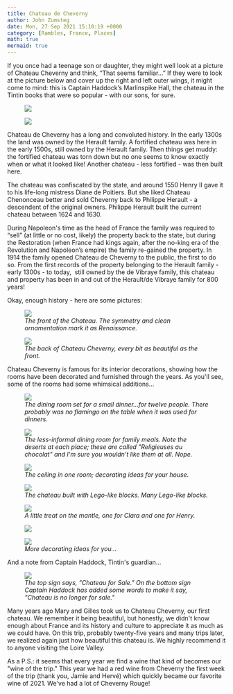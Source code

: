 ```yaml
---
title: Chateau de Cheverny
author: John Zumsteg
date: Mon, 27 Sep 2021 15:10:19 +0000
category: [Rambles, France, Places]
math: true
mermaid: true
---
```

<p class="p1"><span class="s1">If you once had a teenage son or daughter, they might well look at a picture of Chateau Cheverny and think, “That seems familiar…” If they were to look at the picture below and cover up the right and left outer wings, it might come to mind: this is Captain Haddock’s Marlinspike Hall, the chateau in the Tintin books that were so popular - with our sons, for sure.</span></p>
<figure>
	<img src="{{site.url}}/assets/images/2021/09/tintin-386x254-1.jpg"/>
	<figcaption></figcaption>
</figure>

<figure>
	<img src="{{site.url}}/assets/images/2021/09/DSC01318.jpg"/>
	<figcaption></figcaption>
</figure>


<p class="p1"><span class="s1">Chateau de Cheverny has a long and convoluted history. In the early 1300s the land was owned by the Herault family. A fortified chateau was here in th</span><span class="s1">e early 1500s, still owned by the Herault family. Then things get muddy: the fortified chateau was torn down but no one seems to know exactly when or what it looked like!<span class="Apple-converted-space"> Another chateau - less fortified - was then built here.</span></span></p>
<p class="p1"><span class="s1">The chateau was confiscated by the state, and around 1550 Henry II gave it to his life-long mistress Diane de Poitiers. But she liked Chateau Chenonceau better and sold Cheverny back to Philippe Herault - a descendent of the original owners. Philippe Herault built the current chateau between 1624 and 1630.</span></p>
<p class="p1"><span class="s1">During Napoleon's time as the head of France the family was required to “sell” (at little or no cost, likely) the property back to the state, but during the Restoration (when France had kings again, after the no-king era of the Revolution and Napoleon’s empire) the family re-gained the property. In 1914 the family opened Chateau de Cheverny to the public, the first to do so. From the first records of the property belonging to the Herault family - early 1300s - to today,&nbsp; still owned by the de Vibraye family, this chateau and property has been in and out of the Herault/de Vibraye family for 800 years!</span></p>
<p class="p1"><span class="s1">Okay, enough history - here are some pictures:</span></p>


<figure>
	<img src="{{site.url}}/assets/images/2021/09/DSC01354.jpg"/>
	<figcaption><em>The front of the Chateau. The symmetry and clean ornamentation mark it as Renaissance.&nbsp;</em></figcaption>
</figure>



<figure>
	<img src="{{site.url}}/assets/images/2021/09/DSC01368.jpg"/>
	<figcaption><em>The back of Chateau Cheverny, every bit as beautiful as the front.</em></figcaption>
</figure>



Chateau Cheverny is famous for its interior decorations, showing how the rooms have been decorated and furnished through the years. As you'll see, some of the rooms had some whimsical additions...

<figure>
	<img src="{{site.url}}/assets/images/2021/09/DSC01321.jpg"/>
	<figcaption><em>The dining room set for a small dinner...for twelve people. There probably was no flamingo on the table when it was used for dinners.</em></figcaption>
</figure>



<figure>
	<img src="{{site.url}}/assets/images/2021/09/DSC01329.jpg"/>
	<figcaption><em>The less-informal dining room for family meals. Note the deserts at each place; these are called "Religieuses au chocolat" and I'm sure you wouldn't like them at all. Nope.</em></figcaption>
</figure>



<figure>
	<img src="{{site.url}}/assets/images/2021/09/DSC01322.jpg"/>
	<figcaption><em>The ceiling in one room; decorating ideas for your house.</em></figcaption>
</figure>



<figure>
	<img src="{{site.url}}/assets/images/2021/09/DSC01339.jpg"/>
	<figcaption><em>The chateau built with Lego-like blocks. Many Lego-like blocks.</em></figcaption>
</figure>



<figure>
	<img src="{{site.url}}/assets/images/2021/09/DSC01333.jpg"/>
	<figcaption><em>A little treat on the mantle, one for Clara and one for Henry.</em></figcaption>
</figure>



<figure>
	<img src="{{site.url}}/assets/images/2021/09/DSC01349.jpg"/>
	<figcaption></figcaption>
</figure>



<figure>
	<img src="{{site.url}}/assets/images/2021/09/DSC01326.jpg"/>
	<figcaption><em>More decorating ideas for you...</em></figcaption>
</figure>



And a note from Captain Haddock, Tintin's guardian...

<figure>
	<img src="{{site.url}}/assets/images/2021/09/DSC01364.jpg"/>
	<figcaption><em>The top sign says, "Chateau for Sale." On the bottom sign Captain Haddock has added some words to make it say, "Chateau is no longer for sale."&nbsp;</em></figcaption>
</figure>



Many years ago Mary and Gilles took us to Chateau Cheverny, our first chateau. We remember it being beautiful, but honestly, we didn't know enough about France and its history and culture to appreciate it as much as we could have. On this trip, probably twenty-five years and many trips later, we realized again just how beautiful this chateau is. We highly recommend it to anyone visiting the Loire Valley.

As a P.S.: it seems that every year we find a wine that kind of becomes our "wine of the trip." This year we had a red wine from Cheverny the first week of the trip (thank you, Jamie and Hervé) which quickly became our favorite wine of 2021. We've had a lot of Cheverny Rouge!

